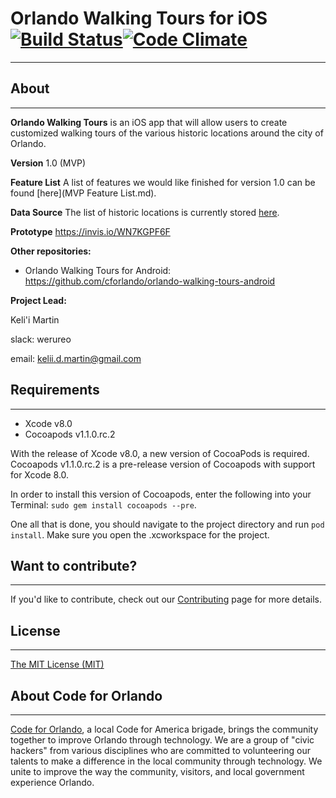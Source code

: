 # Orlando Walking Tours for iOS [![Build Status](https://travis-ci.org/cforlando/orlando-walking-tours-ios.svg?branch=master)](https://travis-ci.org/cforlando/orlando-walking-tours-ios)[![Code Climate](https://codeclimate.com/github/cforlando/orlando-walking-tours-ios/badges/gpa.svg)](https://codeclimate.com/github/cforlando/orlando-walking-tours-ios)
-----------
## About
-----------
**Orlando Walking Tours** is an iOS app that will allow users to create customized walking tours of the various historic locations around the city of Orlando.  

**Version** 1.0 (MVP)

**Feature List** A list of features we would like finished for version 1.0 can be found [here](MVP Feature List.md).

**Data Source** The list of historic locations is currently stored [here](https://brigades.opendatanetwork.com/dataset/Orlando-Historical-Landmarks/hzkr-id6u).

**Prototype** https://invis.io/WN7KGPF6F

**Other repositories:**
- Orlando Walking Tours for Android: https://github.com/cforlando/orlando-walking-tours-android

**Project Lead:**

Keli'i Martin

slack: werureo

email: kelii.d.martin@gmail.com

## Requirements
-----------
- Xcode v8.0
- Cocoapods v1.1.0.rc.2

With the release of Xcode v8.0, a new version of CocoaPods is required.  Cocoapods v1.1.0.rc.2 is a pre-release version of Cocoapods with support for Xcode 8.0.

In order to install this version of Cocoapods, enter the following into your Terminal: `sudo gem install cocoapods --pre`.

One all that is done, you should navigate to the project directory and run `pod install`.  Make sure you open the .xcworkspace for the project.

## Want to contribute?
-----------
If you'd like to contribute, check out our [Contributing](CONTRIBUTING.md) page for more details.

## License
-----------
[The MIT License (MIT)](LICENSE.md)

## About Code for Orlando
-----------
[Code for Orlando](http://www.codefororlando.com/), a local Code for America brigade, brings the community together to improve Orlando through technology.  We are a group of "civic hackers" from various disciplines who are committed to volunteering our talents to make a difference in the local community through technology.  We unite to improve the way the community, visitors, and local government experience Orlando.
